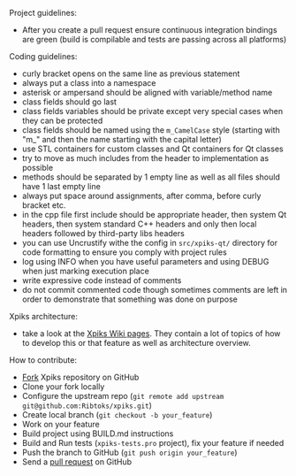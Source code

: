 Project guidelines:

- After you create a pull request ensure continuous integration bindings are green (build is compilable and tests are passing across all platforms)

Coding guidelines:

- curly bracket opens on the same line as previous statement
- always put a class into a namespace
- asterisk or ampersand should be aligned with variable/method name
- class fields should go last
- class fields variables should be private except very special cases when they can be protected
- class fields should be named using the `m_CamelCase` style (starting with "m_" and then the name starting with the capital letter)
- use STL containers for custom classes and Qt containers for Qt classes
- try to move as much includes from the header to implementation as possible
- methods should be separated by 1 empty line as well as all files should have 1 last empty line
- always put space around assignments, after comma, before curly bracket etc.
- in the cpp file first include should be appropriate header, then system Qt headers, then system standard C++ headers and only then local headers followed by third-party libs headers
- you can use Uncrustify withe the config in `src/xpiks-qt/` directory for code formatting to ensure you comply with project rules
- log using INFO when you have useful parameters and using DEBUG when just marking execution place
- write expressive code instead of comments
- do not commit commented code though sometimes comments are left in order to demonstrate that something was done on purpose

Xpiks architecture:

- take a look at the [Xpiks Wiki pages](https://github.com/Ribtoks/xpiks/wiki). They contain a lot of topics of how to develop this or that feature as well as architecture overview.

How to contribute:
- [Fork](http://help.github.com/forking/) Xpiks repository on GitHub
- Clone your fork locally
- Configure the upstream repo (`git remote add upstream git@github.com:Ribtoks/xpiks.git`)
- Create local branch (`git checkout -b your_feature`)
- Work on your feature
- Build project using BUILD.md instructions
- Build and Run tests (`xpiks-tests.pro` project), fix your feature if needed
- Push the branch to GitHub (`git push origin your_feature`)
- Send a [pull request](https://help.github.com/articles/using-pull-requests) on GitHub
